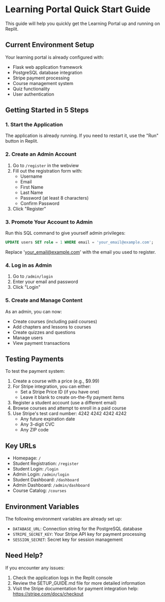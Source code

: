 # Learning Portal Quick Start Guide

This guide will help you quickly get the Learning Portal up and running on Replit.

## Current Environment Setup

Your learning portal is already configured with:
- Flask web application framework
- PostgreSQL database integration
- Stripe payment processing
- Course management system
- Quiz functionality
- User authentication

## Getting Started in 5 Steps

### 1. Start the Application
The application is already running. If you need to restart it, use the "Run" button in Replit.

### 2. Create an Admin Account
1. Go to `/register` in the webview
2. Fill out the registration form with:
   - Username
   - Email
   - First Name
   - Last Name
   - Password (at least 8 characters)
   - Confirm Password
3. Click "Register"

### 3. Promote Your Account to Admin
Run this SQL command to give yourself admin privileges:

```sql
UPDATE users SET role = 1 WHERE email = 'your_email@example.com';
```

Replace 'your_email@example.com' with the email you used to register.

### 4. Log in as Admin
1. Go to `/admin/login`
2. Enter your email and password
3. Click "Login"

### 5. Create and Manage Content
As an admin, you can now:
- Create courses (including paid courses)
- Add chapters and lessons to courses
- Create quizzes and questions
- Manage users
- View payment transactions

## Testing Payments

To test the payment system:
1. Create a course with a price (e.g., $9.99)
2. For Stripe integration, you can either:
   - Set a Stripe Price ID (if you have one)
   - Leave it blank to create on-the-fly payment items
3. Register a student account (use a different email)
4. Browse courses and attempt to enroll in a paid course
5. Use Stripe's test card number: 4242 4242 4242 4242
   - Any future expiration date
   - Any 3-digit CVC
   - Any ZIP code

## Key URLs
- Homepage: `/`
- Student Registration: `/register`
- Student Login: `/login`
- Admin Login: `/admin/login`
- Student Dashboard: `/dashboard`
- Admin Dashboard: `/admin/dashboard`
- Course Catalog: `/courses`

## Environment Variables
The following environment variables are already set up:
- `DATABASE_URL`: Connection string for the PostgreSQL database
- `STRIPE_SECRET_KEY`: Your Stripe API key for payment processing
- `SESSION_SECRET`: Secret key for session management

## Need Help?

If you encounter any issues:
1. Check the application logs in the Replit console
2. Review the SETUP_GUIDE.md file for more detailed information
3. Visit the Stripe documentation for payment integration help:
   https://stripe.com/docs/checkout